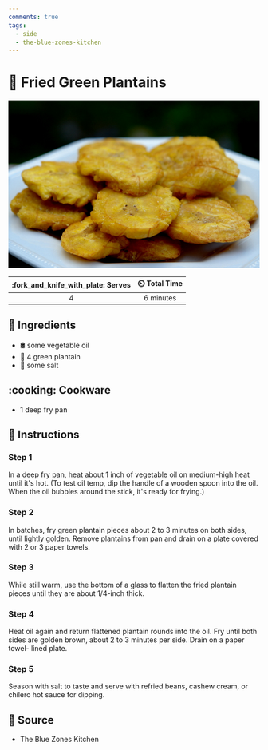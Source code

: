 ```yaml
---
comments: true
tags:
  - side
  - the-blue-zones-kitchen
---
```

# :banana: Fried Green Plantains

![Fried Green Plantains](../assets/images/fried-green-plantains.jpg)

| :fork_and_knife_with_plate: Serves | :timer_clock: Total Time |
|:----------------------------------:|:-----------------------: |
| 4 | 6 minutes |

## :salt: Ingredients

- :oil_drum: some vegetable oil
- :banana: 4 green plantain
- :salt: some salt

## :cooking: Cookware

- 1 deep fry pan

## :pencil: Instructions

### Step 1

In a deep fry pan, heat about 1 inch of vegetable oil on medium-high heat until it's hot. (To test oil temp, dip the
handle of a wooden spoon into the oil. When the oil bubbles around the stick, it's ready for frying.)

### Step 2

In batches, fry green plantain pieces about 2 to 3 minutes on both sides, until lightly golden. Remove plantains from
pan and drain on a plate covered with 2 or 3 paper towels.

### Step 3

While still warm, use the bottom of a glass to flatten the fried plantain pieces until they are about 1/4-inch thick.

### Step 4

Heat oil again and return flattened plantain rounds into the oil. Fry until both sides are golden brown, about 2 to 3
minutes per side. Drain on a paper towel- lined plate.

### Step 5

Season with salt to taste and serve with refried beans, cashew cream, or chilero hot sauce for dipping.

## :link: Source

- The Blue Zones Kitchen
